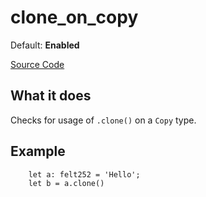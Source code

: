 # clone_on_copy

Default: **Enabled**

[Source Code](https://github.com/software-mansion/cairo-lint/tree/main/src/lints/clone_on_copy.rs#L34)

## What it does

Checks for usage of `.clone()` on a `Copy` type.

## Example

```cairo
    let a: felt252 = 'Hello';
    let b = a.clone()
```
